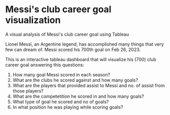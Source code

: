 # Messi's club career goal visualization 
A visual analysis of Messi's club career goal using Tableau

Lionel Messi, an Argentine legend, has accomplished many things that very few can dream of. Messi scored his 700th goal on Feb 26, 2023. 

This is an interactive tableau dashboard that will visualize his (700) club career goal answering this questions:

1. How many goal Messi scored in each season?
2. What are the clubs he scored against and how many goals?
3. What are the players that provided assist to Messi and no. of assist from those players?
4. What are the competetition he scored in and how many goals?
5. What type of goal he scored and no of goals?
6. In what position he was playing while scoring goals? 
